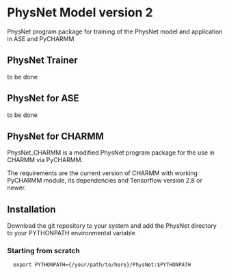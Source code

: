 
# PhysNet Model version 2

PhysNet program package for training of the PhysNet model and application in ASE and PyCHARMM

## PhysNet Trainer

to be done

## PhysNet for ASE

to be done

## PhysNet for CHARMM

PhysNet_CHARMM is a modified PhysNet program package for the use in CHARMM via PyCHARMM.

The requirements are the current version of CHARMM with working PyCHARMM 
module, its dependencies and Tensorflow version 2.8 or newer.

## Installation

Download the git repository to your system and add the PhysNet directory to your PYTHONPATH environmental variable

### Starting from scratch
      export PYTHONPATH={/your/path/to/here}/PhysNet:$PYTHONPATH

